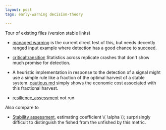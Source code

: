 ```yaml
---
layout: post
tags: early-warning decision-theory

---
```


Tour of existing files (version stable links)

* [managed warning](https://github.com/cboettig/pdg_control/blob/e6aaf0ba27e4280cbbb04d5ecfeb9b18f158ca77/inst/examples/managed_warning.md) is the current direct test of this, but needs decently ranged input example where detection has a good chance to succeed.  

* [criticaltransition](https://github.com/cboettig/pdg_control/blob/e6aaf0ba27e4280cbbb04d5ecfeb9b18f158ca77/inst/examples/criticaltransition.md) Statistics across replicate crashes that don't show much promise for detection.

* A heuristic implementation in response to the detection of a signal might use a simple rule like a fraction of the optimal harvest of a stable system.  [cautious.md](
) simply shows the economic cost associated with this fractional harvest.


* [resilience_assessment](https://github.com/cboettig/pdg_control/blob/e6aaf0ba27e4280cbbb04d5ecfeb9b18f158ca77/inst/examples/resilience_assessment.Rmd) not run


Also compare to 

* [Stability assessment](https://github.com/cboettig/pdg_control/blob/e6aaf0ba27e4280cbbb04d5ecfeb9b18f158ca77/inst/examples/stability.md), estimating coefficient \\( \alpha \\); surprisingly difficult to distinguish the fished from the unfished by this metric.  
